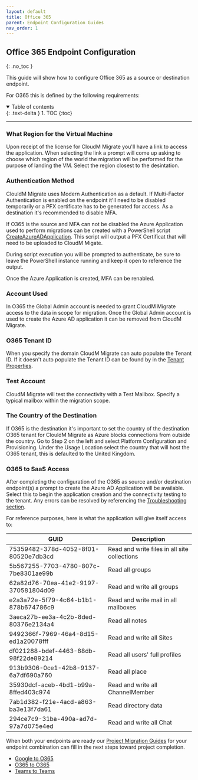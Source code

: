 ```yaml
---
layout: default
title: Office 365
parent: Endpoint Configuration Guides
nav_order: 1
---
```


## Office 365 Endpoint Configuration
{: .no_toc }

This guide will show how to configure Office 365 as a source or destination endpoint. 

For O365 this is defined by the following requirements:

<a name="top"></a>
<details open markdown="block">
  <summary>
    Table of contents
  </summary>
  {: .text-delta }
1. TOC
{:toc}
</details>

---

### What Region for the Virtual Machine

Upon receipt of the license for CloudM Migrate you'll have a link to access the application. When selecting the link a prompt will come up asking to choose which region of the world the migration will be performed for the purpose of landing the VM. Select the region closest to the desintation. 

### Authentication Method

ClouldM Migrate uses Modern Authentication as a default. If Multi-Factor Authentication is enabled on the endpoint it'll need to be disabled temporarily or a PFX certificate has to be generated for access. As a destination it's recommended to disable MFA. 

If O365 is the source and MFA can not be disabled the Azure Application used to perform migrations can be created with a PowerShell script <a href="https://bitbucket.org/cloudsols/cloudm-public/src/main/Migrate/PowerShell/CreateAzureADApplication.ps1">CreateAzureADApplication</a>. This script will output a PFX Certificat that will need to be uploaded to CloudM Migate.

During script execution you will be prompted to authenticate, be sure to leave the PowerShell instance running and keep it open to reference the output. 

Once the Azure Application is created, MFA can be renabled. 

### Account Used

In O365 the Global Admin account is needed to grant CloudM Migrate access to the data in scope for migration. Once the Global Admin account is used to create the Azure AD application it can be removed from CloudM Migrate. 

### O365 Tenant ID

When you specify the domain CloudM Migrate can auto populate the Tenant ID. If it doesn't auto populate the Tenant ID can be found by in the <a href="https://learn.microsoft.com/en-us/onedrive/find-your-office-365-tenant-id">Tenant Properties</a>.

### Test Account

CloudM Migrate will test the connectivity with a Test Mailbox. Specify a typical mailbox within the migration scope. 

### The Country of the Destination

If O365 is the destination it's important to set the country of the destination O365 tenant for ClouldM Migrate as Azure blocks connections from outside the country. Go to Step 2 on the left and select Platform Configuration and Provisioning. Under the Usage Location select the country that will host the O365 tenant, this is defaulted to the United Kingdom. 

### O365 to SaaS Access

After completing the configuration of the O365 as source and/or destination endpoint(s) a prompt to create the Azure AD Application will be available. Select this to begin the application creation and the connectivity testing to the tenant. Any errors can be resolved by referencing the <a href="https://cloudm-migrate.github.io/documentation/Troubleshooting/O365Endpoint.html">Troubleshooting section</a>.

For reference purposes, here is what the application will give itself access to:

| GUID | Description | 
|---|---|
| 75359482-378d-4052-8f01-80520e7db3cd | Read and write files in all site collections |
5b567255-7703-4780-807c-7be8301ae99b | Read all groups    
62a82d76-70ea-41e2-9197-370581804d09 | Read and write all groups 
e2a3a72e-5f79-4c64-b1b1-878b674786c9 | Read and write mail in all mailboxes   
3aeca27b-ee3a-4c2b-8ded-80376e2134a4 | Read all notes 
9492366f-7969-46a4-8d15-ed1a20078fff | Read and write all Sites
df021288-bdef-4463-88db-98f22de89214 | Read all users' full profiles   
913b9306-0ce1-42b8-9137-6a7df690a760 | Read all place
35930dcf-aceb-4bd1-b99a-8ffed403c974 | Read and write all ChannelMember
7ab1d382-f21e-4acd-a863-ba3e13f7da61 | Read directory data                                   
294ce7c9-31ba-490a-ad7d-97a7d075e4ed | Read and write all Chat 

When both your endpoints are ready our <a href="https://cloudm-migrate.github.io/documentation/Migration-Project-Guides/MigrationProjectGuides.html">Project Migration Guides</a> for your endpoint combination can fill in the next steps toward project completion. 

- <a href="https://cloudm-migrate.github.io/documentation/Migration-Project-Guides/GoogleToO365.html">Google to O365</a>
- <a href="https://cloudm-migrate.github.io/documentation/Migration-Project-Guides/O365ToO365.html">O365 to O365</a>
- <a href="https://cloudm-migrate.github.io/documentation/Migration-Project-Guides/TeamstoTeams.html">Teams to Teams</a>
